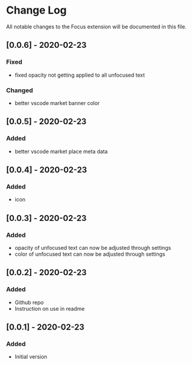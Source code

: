# Change Log

All notable changes to the Focus extension will be documented in this file.

## [0.0.6] - 2020-02-23

### Fixed

- fixed opacity not getting applied to all unfocused text

### Changed

- better vscode market banner color

## [0.0.5] - 2020-02-23

### Added

- better vscode market place meta data

## [0.0.4] - 2020-02-23

### Added

- icon

## [0.0.3] - 2020-02-23

### Added

- opacity of unfocused text can now be adjusted through settings
- color of unfocused text can now be adjusted through settings

## [0.0.2] - 2020-02-23

### Added

- Github repo
- Instruction on use in readme

## [0.0.1] - 2020-02-23

### Added

- Initial version
